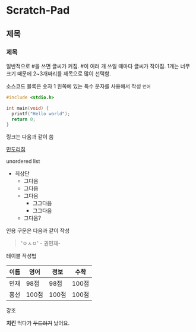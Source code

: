 # Scratch-Pad
## 제목
### 제목

일반적으로 #을 쓰면 글씨가 커짐. #이 여러 개 쓰일 때마다 글씨가 작아짐. 1개는 너무 크기 때문에 2~3개짜리를 제목으로 많이 선택함.



소스코드 블록은 숫자 1 왼쪽에 있는 특수 문자를 사용해서 작성 ```언어 ```

```c
#include <stdio.h>

int main(void) {
  printf("Hello world");
  return 0;
}
```

링크는 다음과 같이 씀

[민도리집](https://mindorizip.tistory.com)


unordered list

* 최상단
  * 그다음
  * 그다음
  * 그다음
    * 그그다음
    * 그그다음
  * 그다음?
    

인용 구문은 다음과 같이 작성

> 'ㅇㅅㅇ' - 권민재-



테이블 작성법

이름|영어|정보|수학
--|--|--|--|
민재|98점|98점|100점
홍선|100점|100점|100점


강조

**치킨** 먹다가 ~~두드러기~~ 났어요. 



